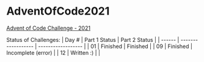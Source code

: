 # AdventOfCode2021
[Advent of Code Challenge - 2021](https://adventofcode.com/2021/)

Status of Challenges:
| Day #  | Part 1 Status      | Part 2 Status      |
| ------ | ------------------ | ------------------ |
| 01     | Finished           | Finished           |
| 09     | Finished           | Incomplete (error) |
| 12     | Written :)         |                    |
